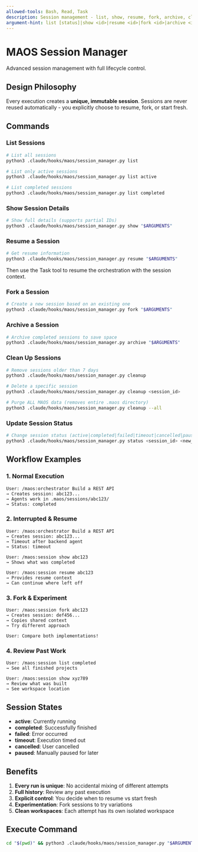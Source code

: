 ```yaml
---
allowed-tools: Bash, Read, Task
description: Session management - list, show, resume, fork, archive, cleanup, status
argument-hint: list [status]|show <id>|resume <id>|fork <id>|archive <id>|cleanup [--all|<id>]|status <id> <new_status>
---
```


# MAOS Session Manager

Advanced session management with full lifecycle control.

## Design Philosophy

Every execution creates a **unique, immutable session**. Sessions are never reused automatically - you explicitly choose to resume, fork, or start fresh.

## Commands

### List Sessions
```bash
# List all sessions
python3 .claude/hooks/maos/session_manager.py list

# List only active sessions  
python3 .claude/hooks/maos/session_manager.py list active

# List completed sessions
python3 .claude/hooks/maos/session_manager.py list completed
```

### Show Session Details
```bash
# Show full details (supports partial IDs)
python3 .claude/hooks/maos/session_manager.py show "$ARGUMENTS"
```

### Resume a Session
```bash
# Get resume information
python3 .claude/hooks/maos/session_manager.py resume "$ARGUMENTS"
```

Then use the Task tool to resume the orchestration with the session context.

### Fork a Session
```bash
# Create a new session based on an existing one
python3 .claude/hooks/maos/session_manager.py fork "$ARGUMENTS"
```

### Archive a Session
```bash
# Archive completed sessions to save space
python3 .claude/hooks/maos/session_manager.py archive "$ARGUMENTS"
```

### Clean Up Sessions
```bash
# Remove sessions older than 7 days
python3 .claude/hooks/maos/session_manager.py cleanup

# Delete a specific session
python3 .claude/hooks/maos/session_manager.py cleanup <session_id>

# Purge ALL MAOS data (removes entire .maos directory)
python3 .claude/hooks/maos/session_manager.py cleanup --all
```

### Update Session Status
```bash
# Change session status (active|completed|failed|timeout|cancelled|paused)
python3 .claude/hooks/maos/session_manager.py status <session_id> <new_status>
```

## Workflow Examples

### 1. Normal Execution
```
User: /maos:orchestrator Build a REST API
→ Creates session: abc123...
→ Agents work in .maos/sessions/abc123/
→ Status: completed
```

### 2. Interrupted & Resume
```
User: /maos:orchestrator Build a REST API  
→ Creates session: abc123...
→ Timeout after backend agent
→ Status: timeout

User: /maos:session show abc123
→ Shows what was completed

User: /maos:session resume abc123
→ Provides resume context
→ Can continue where left off
```

### 3. Fork & Experiment
```
User: /maos:session fork abc123
→ Creates session: def456...
→ Copies shared context
→ Try different approach

User: Compare both implementations!
```

### 4. Review Past Work
```
User: /maos:session list completed
→ See all finished projects

User: /maos:session show xyz789
→ Review what was built
→ See workspace location
```

## Session States

- **active**: Currently running
- **completed**: Successfully finished
- **failed**: Error occurred
- **timeout**: Execution timed out
- **cancelled**: User cancelled
- **paused**: Manually paused for later

## Benefits

1. **Every run is unique**: No accidental mixing of different attempts
2. **Full history**: Review any past execution
3. **Explicit control**: You decide when to resume vs start fresh
4. **Experimentation**: Fork sessions to try variations
5. **Clean workspaces**: Each attempt has its own isolated workspace

## Execute Command

```bash
cd "$(pwd)" && python3 .claude/hooks/maos/session_manager.py "$ARGUMENTS"
```